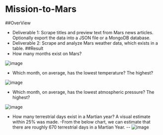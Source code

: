 # Mission-to-Mars
##OverView
- Deliverable 1: Scrape titles and preview text from Mars news articles. Optionally export the data into a JSON file or a MongoDB database.
- Deliverable 2: Scrape and analyze Mars weather data, which exists in a table.
##Result
- How many months exist on Mars?

![image](https://user-images.githubusercontent.com/104419959/201198404-4e18b0ae-4620-4cb0-85ae-dfc4cc95289c.png)

- Which month, on average, has the lowest temperature? The highest?

![image](https://user-images.githubusercontent.com/104419959/201198451-7836487c-fb7c-44d1-85c4-ea61b8356d9e.png)

- Which month, on average, has the lowest atmospheric pressure? The highest?

![image](https://user-images.githubusercontent.com/104419959/201198478-b7309e61-649a-4c50-8eb9-2c429fc43c53.png)

- How many terrestrial days exist in a Martian year? A visual estimate within 25% was made.
  -From the below chart, we can estimate that there are roughly 670 terrestrial days in a Martian Year. 
-- ![image](https://user-images.githubusercontent.com/104419959/201198512-75111412-9618-463e-b89a-0f87ef99d19e.png)
